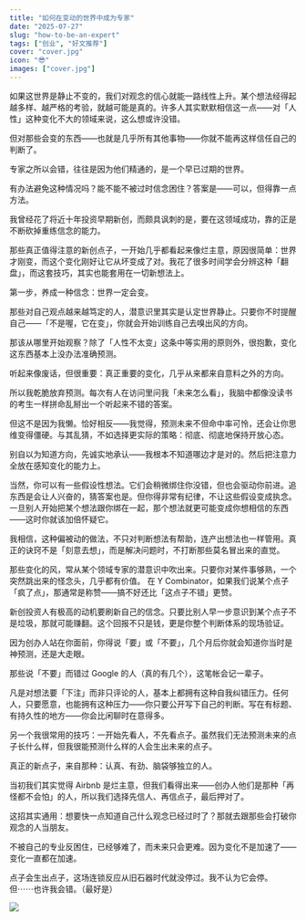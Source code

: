```yaml
---
title: "如何在变动的世界中成为专家"
date: "2025-07-27"
slug: "how-to-be-an-expert"
tags: ["创业", "好文推荐"]
cover: "cover.jpg"
icon: "😎"
images: ["cover.jpg"]
---
```

如果这世界是静止不变的，我们对观念的信心就能一路线性上升。某个想法经得起越多样、越严格的考验，就越可能是真的。许多人其实默默相信这一点——对「人性」这种变化不大的领域来说，这么想或许没错。



但对那些会变的东西——也就是几乎所有其他事物——你就不能再这样信任自己的判断了。



专家之所以会错，往往是因为他们精通的，是一个早已过期的世界。



有办法避免这种情况吗？能不能不被过时信念困住？答案是——可以，但得靠一点方法。



我曾经花了将近十年投资早期新创，而颇具讽刺的是，要在这领域成功，靠的正是不断砍掉重练信念的能力。



那些真正值得注意的新创点子，一开始几乎都看起来像烂主意，原因很简单：世界才刚变，而这个变化刚好让它从坏变成了对。我花了很多时间学会分辨这种「翻盘」，而这套技巧，其实也能套用在一切新想法上。



第一步，养成一种信念：世界一定会变。



那些对自己观点越来越笃定的人，潜意识里其实是认定世界静止。只要你不时提醒自己——「不是喔，它在变」，你就会开始训练自己去嗅出风的方向。



那该从哪里开始观察？除了「人性不太变」这条中等实用的原则外，很抱歉，变化这东西基本上没办法准确预测。



听起来像废话，但很重要：真正重要的变化，几乎从来都来自意料之外的方向。



所以我乾脆放弃预测。每次有人在访问里问我「未来怎么看」，我脑中都像没读书的考生一样拼命乱掰出一个听起来不错的答案。



但这不是因为我懒。恰好相反——我觉得，预测未来不但命中率可怜，还会让你思维变得僵硬。与其乱猜，不如选择更实际的策略：彻底、彻底地保持开放心态。



别自以为知道方向，先诚实地承认——我根本不知道哪边才是对的。然后把注意力全放在感知变化的能力上。



当然，你可以有一些假设性想法。它们会稍微绑住你没错，但也会驱动你前进。追东西是会让人兴奋的，猜答案也是。但你得非常有纪律，不让这些假设变成执念。
一旦别人开始把某个想法跟你绑在一起，那个想法就更可能变成你想相信的东西——这时你就该加倍怀疑它。



我相信，这种偏被动的做法，不只对判断想法有帮助，连产出想法也一样管用。真正的诀窍不是「刻意去想」，而是解决问题时，不打断那些莫名冒出来的直觉。



那些变化的风，常从某个领域专家的潜意识中吹出来。只要你对某件事够熟，一个突然跳出来的怪念头，几乎都有价值。
在 Y Combinator，如果我们说某个点子「疯了点」，那通常是称赞——搞不好还比「这点子不错」更赞。



新创投资人有极高的动机要刷新自己的信念。只要比别人早一步意识到某个点子不是垃圾，那就可能赚翻。这个回报不只是钱，更是你整个判断体系的现场验证。



因为创办人站在你面前，你得说「要」或「不要」，几个月后你就会知道你当时是神预测，还是大走眼。



那些说「不要」而错过 Google 的人（真的有几个），这笔帐会记一辈子。



凡是对想法要「下注」而非只评论的人，基本上都拥有这种自我纠错压力。任何人，只要愿意，也能拥有这种压力——你只要公开写下自己的判断。写在有标题、有持久性的地方——你会比闲聊时在意得多。



另一个我很常用的技巧：一开始先看人，不先看点子。虽然我们无法预测未来的点子长什么样，但我很能预测什么样的人会生出未来的点子。



真正的新点子，来自那种：认真、有劲、脑袋够独立的人。



当初我们其实觉得 Airbnb 是烂主意，但我们看得出来——创办人他们是那种「再怪都不会怕」的人，所以我们选择先信人、再信点子，最后押对了。



这招其实通用：想要快一点知道自己什么观念已经过时了？那就去跟那些会打破你观念的人当朋友。



不被自己的专业反困住，已经够难了，而未来只会更难。因为变化不是加速了——变化一直都在加速。



点子会生出点子，这场连锁反应从旧石器时代就没停过。我不认为它会停。
但⋯⋯也许我会错。（最好是）




![](https://prod-files-secure.s3.us-west-2.amazonaws.com/112d0858-5090-4d34-a606-b75eb8d65fd2/46476355-9cf3-4e99-9b7a-3531bc426380/1000202064.png?X-Amz-Algorithm=AWS4-HMAC-SHA256&X-Amz-Content-Sha256=UNSIGNED-PAYLOAD&X-Amz-Credential=ASIAZI2LB4667LLXDSYB%2F20250812%2Fus-west-2%2Fs3%2Faws4_request&X-Amz-Date=20250812T174837Z&X-Amz-Expires=3600&X-Amz-Security-Token=IQoJb3JpZ2luX2VjENL%2F%2F%2F%2F%2F%2F%2F%2F%2F%2FwEaCXVzLXdlc3QtMiJHMEUCIGQYPD6QmMTuUqYZGBkLHWRsWWr%2FNYw8%2BwQtzsQiaHjCAiEA6WQBYReDeCAQQSOv%2FAE4KnUcdRaHZjRz0pqDzDknLCkq%2FwMIGxAAGgw2Mzc0MjMxODM4MDUiDJ0KIcmoitJk4YJJZSrcAy89BQgxm8QF5rHVVSPzCMKnD%2FVc83q4gGzswyEd9CMnxuUKa6E%2BAvnjQfQz054DQiFMvXYxlz36yNMOFqqDMDxAEnJ58H%2FPfHWtfZ1VYvH1cKALXeHnl00y3lwHS2r17fTSNubNVobiR4fkBUR%2Bsxqc3gn8nQjk5dNhCAtKFLj9Q%2F%2BFnUPpHqhLTtU26J1%2BKPaY%2Bh02oxSoObQ8ZW12J71PAKJiwP%2B4u3g8y6C85nhtD3JbGEX9XckH9KvoCYe0gl5PkMUygObh1RFZvK%2B%2Bnb6XYZvlJVClPCzfsMcmaC1uVQq7fp1aeWWxz%2BBTyZhAZCVesum1Jmpbcjh0rv3Wy%2FyKJyTkXdPUbqj9ioWlPEClgfm6YlPdO%2FoAkfpUZD2eIlArKdv7G1rhZKsObobKffwHxxYqYm0JvVnG0E3%2FlZq2X3YQNr7JY6cQ6rV8m3ZnAUf1LH%2FT4pcSoXcswaY5zaTYDUurCXbn72UVDRq9MRW1XHpaaf3wogkJOqHUrNqG2SepscSaQXliw6fqdCeR3oeU6s6qira7c8Nf4ayCy7rBDIh3%2F8v2BefGbsD70zj6mAO8GbOqwGa9lOPfkfKQSPZj9KPdrBjj2qvCwlH6k3NvQK28Ub0Ev61zFVaUMP747cQGOqUByZD1efOOT%2BiY6yHIYxScjfcoQrh6cr8sbRqYsm3RGUUkRQvZl3oKbPofEmi8ItaO4hEGsskTnQ7k89YolpZIMQAOvBwKG%2F1gLVxAqgpkmAn%2F10Rao%2BoRYMpAk1Z4Ts74vaX4%2BfQm9ZFine1JUsrImMJIJnA0Sbsy%2B0xz2x4rD2HhvSe8QXddEcCYt%2Bfy8qib3b3NE8rpbZ7UCfEEzW0AItKMKHqD&X-Amz-Signature=cfd982429680e2fc823641e25d897f3b8c252d33aeb4fbfe7513f27cde3b0d55&X-Amz-SignedHeaders=host&x-amz-checksum-mode=ENABLED&x-id=GetObject)

